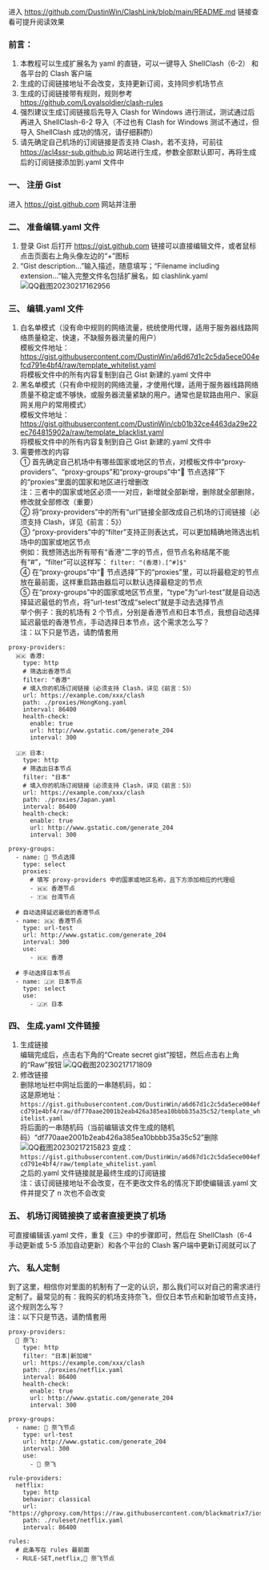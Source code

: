 进入 https://github.com/DustinWin/ClashLink/blob/main/README.md 链接查看可提升阅读效果
### 前言：
1. 本教程可以生成扩展名为 yaml 的直链，可以一键导入 ShellClash（6-2） 和各平台的 Clash 客户端
2. 生成的订阅链接地址不会改变，支持更新订阅，支持同步机场节点
3. 生成的订阅链接带有规则，规则参考 https://github.com/Loyalsoldier/clash-rules
4. 强烈建议生成订阅链接后先导入 Clash for Windows 进行测试，测试通过后再进入 ShellClash-6-2 导入（不过也有 Clash for Windows 测试不通过，但导入 ShellClash 成功的情况，请仔细斟酌）
5. 请先确定自己机场的订阅链接是否支持 Clash，若不支持，可前往 https://acl4ssr-sub.github.io 网站进行生成，参数全部默认即可，再将生成后的订阅链接添加到.yaml 文件中
### 一、 注册 Gist
进入 https://gist.github.com 网站并注册
### 二、 准备编辑.yaml 文件
1. 登录 Gist 后打开 https://gist.github.com 链接可以直接编辑文件，或者鼠标点击页面右上角头像左边的“+”图标
2. “Gist description...”输入描述，随意填写；“Filename including extension...”输入完整文件名包括扩展名，如 clashlink.yaml
![QQ截图20230217162956](https://user-images.githubusercontent.com/45238096/219593234-64833fcd-5200-4bea-849f-a1865d341fd2.png)
### 三、 编辑.yaml 文件
1. 白名单模式（没有命中规则的网络流量，统统使用代理，适用于服务器线路网络质量稳定、快速，不缺服务器流量的用户）  
模板文件地址：https://gist.githubusercontent.com/DustinWin/a6d67d1c2c5da5ece004efcd791e4bf4/raw/template_whitelist.yaml  
将模板文件中的所有内容复制到自己 Gist 新建的.yaml 文件中
2. 黑名单模式（只有命中规则的网络流量，才使用代理，适用于服务器线路网络质量不稳定或不够快，或服务器流量紧缺的用户。通常也是软路由用户、家庭网关用户的常用模式）  
模板文件地址：https://gist.githubusercontent.com/DustinWin/cb01b32ce4463da29e22ec764815902a/raw/template_blacklist.yaml  
将模板文件中的所有内容复制到自己 Gist 新建的.yaml 文件中
3. 需要修改的内容  
① 首先确定自己机场中有哪些国家或地区的节点，对模板文件中“proxy-providers”、“proxy-groups”和“proxy-groups”中“🔰 节点选择”下的“proxies”里面的国家和地区进行增删改  
注：三者中的国家或地区必须一一对应，新增就全部新增，删除就全部删除，修改就全部修改（重要）  
② 将“proxy-providers”中的所有“url”链接全部改成自己机场的订阅链接（必须支持 Clash，详见《前言：5》）  
③ “proxy-providers”中的“filter”支持正则表达式，可以更加精确地筛选出机场中的国家或地区节点  
例如：我想筛选出所有带有“香港”二字的节点，但节点名称结尾不能有“#”，“filter”可以这样写：
`filter: "(香港).[^#]$"`  
④ 在“proxy-groups”中“🔰 节点选择”下的“proxies”里，可以将最稳定的节点放在最前面，这样重启路由器后可以默认选择最稳定的节点  
⑤ 在“proxy-groups”中的国家或地区节点里，“type”为“url-test”就是自动选择延迟最低的节点，将“url-test”改成“select”就是手动去选择节点  
举个例子：我的机场有 2 个节点，分别是香港节点和日本节点，我想自动选择延迟最低的香港节点，手动选择日本节点，这个需求怎么写？   
注：以下只是节选，请酌情套用  
```
proxy-providers:
  🇭🇰 香港:
    type: http
    # 筛选出香港节点
    filter: "香港"
    # 填入你的机场订阅链接（必须支持 Clash，详见《前言：5》）
    url: https://example.com/xxx/clash
    path: ./proxies/HongKong.yaml
    interval: 86400
    health-check:
      enable: true
      url: http://www.gstatic.com/generate_204
      interval: 300

  🇯🇵 日本:
    type: http
    # 筛选出日本节点
    filter: "日本"
    # 填入你的机场订阅链接（必须支持 Clash，详见《前言：5》）
    url: https://example.com/xxx/clash
    path: ./proxies/Japan.yaml
    interval: 86400
    health-check:
      enable: true
      url: http://www.gstatic.com/generate_204
      interval: 300

proxy-groups:
  - name: 🔰 节点选择
    type: select
    proxies:
      # 填写 proxy-providers 中的国家或地区名称，且下方添加相应的代理组
      - 🇭🇰 香港节点
      - 🇹🇼 台湾节点

  # 自动选择延迟最低的香港节点
  - name: 🇭🇰 香港节点
    type: url-test
    url: http://www.gstatic.com/generate_204
    interval: 300
    use:
      - 🇭🇰 香港

  # 手动选择日本节点
  - name: 🇯🇵 日本节点
    type: select
    use:
      - 🇯🇵 日本
```
### 四、 生成.yaml 文件链接
1. 生成链接  
编辑完成后，点击右下角的“Create secret gist”按钮，然后点击右上角的“Raw”按钮
![QQ截图20230217171809](https://user-images.githubusercontent.com/45238096/219603714-534fe617-35b2-4f5d-acea-b2e691c50bed.png)
2. 修改链接  
删除地址栏中网址后面的一串随机码，如：  
这是原地址：  
`https://gist.githubusercontent.com/DustinWin/a6d67d1c2c5da5ece004efcd791e4bf4/raw/df770aae2001b2eab426a385ea10bbbb35a35c52/template_whitelist.yaml`  
将后面的一串随机码（当前编辑该文件生成的随机码）“df770aae2001b2eab426a385ea10bbbb35a35c52”删除  
![QQ截图20230217215823](https://user-images.githubusercontent.com/45238096/219675516-894c1643-55c0-4bec-8d67-666a0ccb0ee6.png)
变成：  
`https://gist.githubusercontent.com/DustinWin/a6d67d1c2c5da5ece004efcd791e4bf4/raw/template_whitelist.yaml`  
之后的.yaml 文件链接就是最终生成的订阅链接  
注：该订阅链接地址不会改变，在不更改文件名的情况下即使编辑该.yaml 文件并提交了 n 次也不会改变
### 五、 机场订阅链接换了或者直接更换了机场
可直接编辑该.yaml 文件，重复《三》中的步骤即可，然后在 ShellClash（6-4 手动更新或 5-5 添加自动更新）和各个平台的 Clash 客户端中更新订阅就可以了
### 六、 私人定制
到了这里，相信你对里面的机制有了一定的认识，那么我们可以对自己的需求进行定制了。最常见的有：我购买的机场支持奈飞，但仅日本节点和新加坡节点支持，这个规则怎么写？  
注：以下只是节选，请酌情套用
```
proxy-providers:
  🎥 奈飞:
    type: http
    filter: "日本|新加坡"
    url: https://example.com/xxx/clash
    path: ./proxies/netflix.yaml
    interval: 86400
    health-check:
      enable: true
      url: http://www.gstatic.com/generate_204
      interval: 300

proxy-groups:
  - name: 🎥 奈飞节点
    type: url-test
    url: http://www.gstatic.com/generate_204
    interval: 300
    use:
      - 🎥 奈飞

rule-providers:
  netflix:
    type: http
    behavior: classical
    url: "https://ghproxy.com/https://raw.githubusercontent.com/blackmatrix7/ios_rule_script/master/rule/Clash/Netflix/Netflix.yaml"
    path: ./ruleset/netflix.yaml
    interval: 86400

rules:
  # 此条写在 rules 最前面
  - RULE-SET,netflix,🎥 奈飞节点
```
